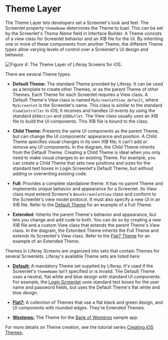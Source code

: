 # Theme Layer

The Theme Layer lets developers set a Screenlet's look and feel. The Screenlet 
property `themeName` determines the Theme to load. This can be set by the 
Screenlet's *Theme Name* field in Interface Builder. A Theme consists of a view 
class for Screenlet behavior and an XIB file for the UI. By inheriting one or 
more of these components from another Theme, the different Theme *types* allow 
varying levels of control over a Screenlet's  UI design and behavior. 

![Figure 4: The Theme Layer of Liferay Screens for iOS.](../../../../images/screens-ios-architecture-04.png)

There are several Theme types:

-   **Default Theme:** The standard Theme provided by Liferay. It can be used as 
    a template to create other Themes, or as the parent Theme of other Themes. 
    Each Theme for each Screenlet requires a View class. A Default Theme's View 
    class is named `MyScreenletView_default`, where `MyScreenlet` is the 
    Screenlet's name. This class is similar to the standard `ViewController` in 
    iOS; it receives and handles UI events by using the standard `@IBAction` and 
    `@IBOutlet`. The View class usually uses an XIB file to build the UI 
    components. This XIB file is bound to the class. 

-   **Child Theme:** Presents the same UI components as the parent Theme, but
    can change the UI components' appearance and position. A Child Theme 
    specifies visual changes in its own XIB file; it can't add or remove any UI 
    components. In the diagram, the Child Theme inherits from the Default Theme. 
    Creating a Child Theme is ideal when you only need to make visual changes to 
    an existing Theme. For example, you can create a Child Theme that sets new 
    positions and sizes for the standard text boxes in Login Screenlet's Default 
    Theme, but without adding or overwriting existing code. 

-   **Full:** Provides a complete standalone theme. It has no parent Theme and
    implements unique behavior and appearance for a Screenlet. Its View class 
    must extend Screens's `BaseScreenletView` class and conform to the 
    Screenlet's view model protocol. It must also specify a new UI in an XIB 
    file. Refer to the
    [Default Theme](https://github.com/liferay/liferay-screens/tree/master/ios/Framework/Themes/Default) 
    for an example of a Full Theme. 

-   **Extended:** Inherits the parent Theme's behavior and appearance, but lets 
    you change and add code to both. You can do so by creating a new XIB file 
    and a custom View class that extends the parent Theme's View class. In the 
    diagram, the Extended Theme inherits the Full Theme and extends its 
    Screenlet's View class. Refer to the
    [Flat7 Theme](https://github.com/liferay/liferay-screens/tree/master/ios/Framework/Themes/Flat7)
    for an example of an Extended Theme.

Themes in Liferay Screens are organized into sets that contain Themes for 
several Screenlets. Liferay's available Theme sets are listed here: 

-   [**Default:**](https://github.com/liferay/liferay-screens/tree/master/ios/Framework/Themes/Default)
    A mandatory Theme set supplied by Liferay. It's used if the Screenlet's
    `themeName` isn't specified or is invalid. The Default Theme uses a neutral,
    flat white and blue design with standard UI components. For example, the
    [Login Screenlet](https://github.com/liferay/liferay-screens/tree/master/ios/Framework/Core/Auth/LoginScreenlet)
    uses standard text boxes for the user name and password fields, but uses the
    Default Theme's flat white and blue design. 

-   [**Flat7:**](https://github.com/liferay/liferay-screens/tree/master/ios/Framework/Themes/Flat7)
    A collection of Themes that use a flat black and green design, and UI 
    components with rounded edges. They're Extended Themes. 

-   [**Westeros:**](https://github.com/liferay/liferay-screens/tree/master/ios/Samples/WesterosBank/Theme)
    The Theme for the 
    [Bank of Westeros](https://github.com/liferay/liferay-screens/tree/master/ios/Samples/WesterosBank/App) 
    sample app. 

For more details on Theme creation, see the tutorial series 
[Creating iOS Themes](/develop/tutorials/-/knowledge_base/7-0/creating-ios-themes). 
